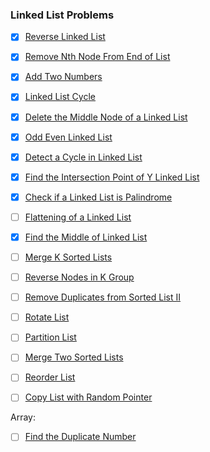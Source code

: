 ### Linked List Problems
- [x] [Reverse Linked List](https://leetcode.com/problems/reverse-linked-list/)
- [x] [Remove Nth Node From End of List](https://leetcode.com/problems/remove-nth-node-from-end-of-list/)
- [x] [Add Two Numbers](https://leetcode.com/problems/add-two-numbers/)
- [x] [Linked List Cycle](https://leetcode.com/problems/linked-list-cycle/)
- [x] [Delete the Middle Node of a Linked List](https://leetcode.com/problems/delete-the-middle-node-of-a-linked-list/)
- [x] [Odd Even Linked List](https://leetcode.com/problems/odd-even-linked-list/)
- [x] [Detect a Cycle in Linked List](https://leetcode.com/problems/linked-list-cycle/)
- [x] [Find the Intersection Point of Y Linked List](https://leetcode.com/problems/intersection-of-two-linked-lists/)
- [x] [Check if a Linked List is Palindrome](https://leetcode.com/problems/palindrome-linked-list/)
- [ ] [Flattening of a Linked List](https://leetcode.com/problems/flatten-a-multilevel-doubly-linked-list/)
- [x] [Find the Middle of Linked List](https://leetcode.com/problems/middle-of-the-linked-list/)
- [ ] [Merge K Sorted Lists](https://leetcode.com/problems/merge-k-sorted-lists/)
- [ ] [Reverse Nodes in K Group](https://leetcode.com/problems/reverse-nodes-in-k-group/)
- [ ] [Remove Duplicates from Sorted List II](https://leetcode.com/problems/remove-duplicates-from-sorted-list-ii/)
- [ ] [Rotate List](https://leetcode.com/problems/rotate-list/)
- [ ] [Partition List](https://leetcode.com/problems/partition-list/)
- [ ] [Merge Two Sorted Lists](https://leetcode.com/problems/merge-two-sorted-lists/)
- [ ] [Reorder List](https://leetcode.com/problems/reorder-list/)
- [ ] [Copy List with Random Pointer](https://leetcode.com/problems/copy-list-with-random-pointer/)



Array:
- [ ] [Find the Duplicate Number](https://leetcode.com/problems/find-the-duplicate-number/)
